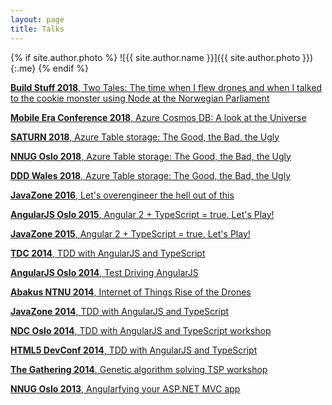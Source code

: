```yaml
---
layout: page
title: Talks
---
```


{% if site.author.photo %}
  ![{{ site.author.name }}]({{ site.author.photo }}){:.me}
{% endif %}

[**Build Stuff 2018**, Two Tales: The time when I flew drones and when I talked to the cookie monster using Node at the Norwegian Parliament](https://www.buildstuff.lt/)

[**Mobile Era Conference 2018**, Azure Cosmos DB: A look at the Universe](https://mobileera.rocks/)

[**SATURN 2018**, Azure Table storage: The Good, the Bad, the Ugly](https://www.youtube.com/watch?v=hzigexekC9s)

[**NNUG Oslo 2018**, Azure Table storage: The Good, the Bad, the Ugly](https://vimeo.com/266489306)

[**DDD Wales 2018**, Azure Table storage: The Good, the Bad, the Ugly](https://www.dddwales.com/)

[**JavaZone 2016**, Let's overengineer the hell out of this](https://vimeo.com/182058460)

[**AngularJS Oslo 2015**, Angular 2 + TypeScript = true. Let's Play!](https://vimeo.com/139748385)

[**JavaZone 2015**, Angular 2 + TypeScript = true. Let's Play!](https://2015.javazone.no/details.html?talk=acebf1e3eee01e898dce83500151c00ddf734eafe9fc17721f550477890791dd)

[**TDC 2014**, TDD with AngularJS and TypeScript](https://vimeo.com/113368071)

[**AngularJS Oslo 2014**, Test Driving AngularJS](https://vimeo.com/109831868)

[**Abakus NTNU 2014**, Internet of Things Rise of the Drones](https://abakus.no/events/1405)

[**JavaZone 2014**, TDD with AngularJS and TypeScript](https://2014.javazone.no/presentation.html?id=e72daf93)

[**NDC Oslo 2014**, TDD with AngularJS and TypeScript workshop](https://ndcoslo.com/)

[**HTML5 DevConf 2014**, TDD with AngularJS and TypeScript](https://www.youtube.com/watch?v=1_7OUwvHsPI)

[**The Gathering 2014**, Genetic algorithm solving TSP workshop](https://www.gathering.org/tg14/live/#!/schedule)

[**NNUG Oslo 2013**, Angularfying your ASP.NET MVC app](https://www.meetup.com/nnugoslo/events/146021102/)
